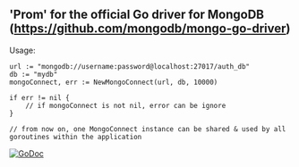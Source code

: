 ## 'Prom' for the official Go driver for MongoDB (https://github.com/mongodb/mongo-go-driver)

Usage:

```golang
url := "mongodb://username:password@localhost:27017/auth_db"
db := "mydb"
mongoConnect, err := NewMongoConnect(url, db, 10000)

if err != nil {
    // if mongoConnect is not nil, error can be ignore
}

// from now on, one MongoConnect instance can be shared & used by all goroutines within the application
```

[![GoDoc](https://godoc.org/github.com/btnguyen2k/prom?status.svg)](https://godoc.org/github.com/btnguyen2k/prom#MongoConnect)
